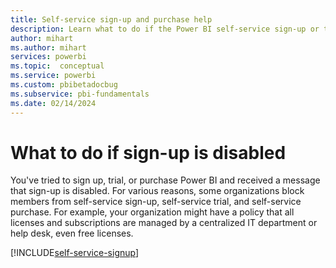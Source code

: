 ```yaml
---
title: Self-service sign-up and purchase help
description: Learn what to do if the Power BI self-service sign-up or the self-service purchase feature is disabled.
author: mihart
ms.author: mihart
services: powerbi
ms.topic:  conceptual
ms.service: powerbi
ms.custom: pbibetadocbug
ms.subservice: pbi-fundamentals
ms.date: 02/14/2024
---
```

# What to do if sign-up is disabled

You've tried to sign up, trial, or purchase Power BI and received a message that sign-up is disabled. For various reasons, some organizations block members from self-service sign-up, self-service trial, and self-service purchase. For example, your organization might have a policy that all licenses and subscriptions are managed by a centralized IT department or help desk, even free licenses.

[!INCLUDE[self-service-signup](../includes/self-service-signup-help.md)]